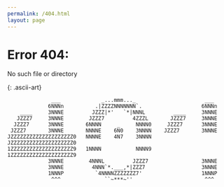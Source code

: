 ```yaml
---
permalink: /404.html
layout: page
---
```


# Error 404:

No such file or directory

{: .ascii-art}


                  ___             _...mmm..._                      ___     
                 6NNNn          .|ZZZZNNNNNNN`.                   6NNNn    
        ____     3NNNE         JZZZ|*'   `*|NNNL         ____     3NNNE    
       JZZZ7     3NNNE        JZZZ7         4ZZZL       JZZZ7     3NNNE    
      JZZZ7      3NNNE       6NNNN     _     NNNN0     JZZZ7      3NNNE    
     JZZZ7       3NNNE       NNNNE    6N0    3NNNN    JZZZ7       3NNNE    
    JZZZZZZZZZZZZZZZZZZZZ0   NNNNE    4N7    3NNNN   JZZZZZZZZZZZZZZZZZZZZ0
    1ZZZZZZZZZZZZZZZZZZZZ9   1NNNN           NNNN9   1ZZZZZZZZZZZZZZZZZZZZ9
                 3NNNE        4NNNL         JZZZ7                 3NNNE    
                 3NNNE         4NNN`*.___,*|ZZZ7                  3NNNE    
                 1NNNP          `4NNNNZZZZZZZ7'                   1NNNP    
                  ^^^              ``~***~''                       ^^^     
